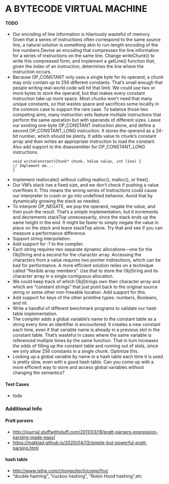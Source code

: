 # A BYTECODE VIRTUAL MACHINE

#### TODO
* Our encoding of line information is hilariously wasteful of memory. Given that a series of instructions often correspond to the same source line, a natural solution is something akin to run-length encoding of the line numbers.Devise an encoding that compresses the line information for a series of instructions on the same line. Change writeChunk() to write this compressed form, and implement a getLine() function that, given the index of an instruction, determines the line where the instruction occurs.
* Because OP_CONSTANT only uses a single byte for its operand, a chunk may only contain up to 256 different constants. That’s small enough that people writing real-world code will hit that limit. We could use two or more bytes to store the operand, but that makes every constant instruction take up more space. Most chunks won’t need that many unique constants, so that wastes space and sacrifices some locality in the common case to support the rare case. To balance those two competing aims, many instruction sets feature multiple instructions that perform the same operation but with operands of different sizes. Leave our existing one-byte OP_CONSTANT instruction alone, and define a second OP_CONSTANT_LONG instruction. It stores the operand as a 24-bit number, which should be plenty. It adds value to chunk’s constant array and then writes an appropriate instruction to load the constant. Also add support to the disassembler for OP_CONSTANT_LONG instructions.
    ```
    void writeConstant(Chunk* chunk, Value value, int line) {
    // Implement me...
    }
    ```
* Implement reallocate() without calling realloc(), malloc(), or free().
* Our VM’s stack has a fixed size, and we don’t check if pushing a value overflows it. This means the wrong series of instructions could cause our interpreter to crash or go into undefined behavior. Avoid that by dynamically growing the stack as needed.
* To interpret OP_NEGATE, we pop the operand, negate the value, and then push the result. That’s a simple implementation, but it increments and decrements stackTop unnecessarily, since the stack ends up the same height in the end. It might be faster to simply negate the value in place on the stack and leave stackTop alone. Try that and see if you can measure a performance difference.
* Support string interpolation.
* Add support for :? to the compiler. 
* Each string requires two separate dynamic allocations—one for the ObjString and a second for the character array. Accessing the characters from a value requires two pointer indirections, which can be bad for performance. A more efficient solution relies on a technique called “flexible array members”. Use that to store the ObjString and its character array in a single contiguous allocation.
* We could keep track of which ObjStrings own their character array and which are “constant strings” that just point back to the original source string or some other non-freeable location. Add support for this.
* Add support for keys of the other primitive types: numbers, Booleans, and nil.
* Write a handful of different benchmark programs to validate our hash table implementation.
* The compiler adds a global variable’s name to the constant table as a string every time an identifier is encountered. It creates a new constant each time, even if that variable name is already in a previous slot in the constant table. That’s wasteful in cases where the same variable is referenced multiple times by the same function. That in turn increases the odds of filling up the constant table and running out of slots, since we only allow 256 constants in a single chunk. Optimize this. 
* Looking up a global variable by name in a hash table each time it is used is pretty slow, even with a good hash table. Can you come up with a more efficient way to store and access global variables without changing the semantics?


####  Test Cases
* todo

### Additional Info
#### Pratt parsers
* http://journal.stuffwithstuff.com/2011/03/19/pratt-parsers-expression-parsing-made-easy/
* https://matklad.github.io/2020/04/13/simple-but-powerful-pratt-parsing.html
#### hash table
* http://www.isthe.com/chongo/tech/comp/fnv/
*  “double hashing”, “cuckoo hashing”, “Robin Hood hashing”,etc